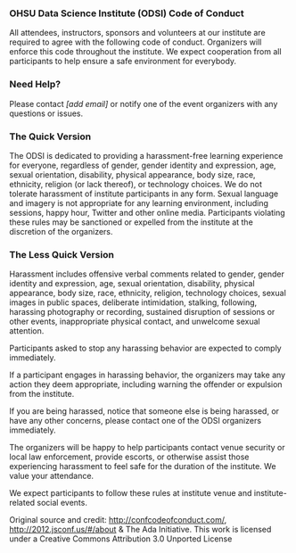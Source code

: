 ### OHSU Data Science Institute (ODSI) Code of Conduct

All attendees, instructors, sponsors and volunteers at our institute are required to agree with the following code of conduct. Organizers will enforce this code throughout the institute. We expect cooperation from all participants to help ensure a safe environment for everybody.

### Need Help?

Please contact *[add email]* or notify one of the event organizers with any questions or issues.

### The Quick Version

The ODSI is dedicated to providing a harassment-free learning experience for everyone, regardless of gender, gender identity and expression, age, sexual orientation, disability, physical appearance, body size, race, ethnicity, religion (or lack thereof), or technology choices. We do not tolerate harassment of institute participants in any form. Sexual language and imagery is not appropriate for any learning environment, including sessions, happy hour, Twitter and other online media. Participants violating these rules may be sanctioned or expelled from the institute at the discretion of the organizers.

### The Less Quick Version

Harassment includes offensive verbal comments related to gender, gender identity and expression, age, sexual orientation, disability, physical appearance, body size, race, ethnicity, religion, technology choices, sexual images in public spaces, deliberate intimidation, stalking, following, harassing photography or recording, sustained disruption of sessions or other events, inappropriate physical contact, and unwelcome sexual attention.

Participants asked to stop any harassing behavior are expected to comply immediately.

If a participant engages in harassing behavior, the organizers may take any action they deem appropriate, including warning the offender or expulsion from the institute.

If you are being harassed, notice that someone else is being harassed, or have any other concerns, please contact one of the ODSI organizers immediately.

The organizers will be happy to help participants contact venue security or local law enforcement, provide escorts, or otherwise assist those experiencing harassment to feel safe for the duration of the institute. We value your attendance.

We expect participants to follow these rules at institute venue and institute-related social events.

Original source and credit: http://confcodeofconduct.com/, http://2012.jsconf.us/#/about & The Ada Initiative.
This work is licensed under a Creative Commons Attribution 3.0 Unported License

